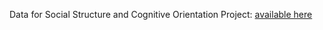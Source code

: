 Data for Social Structure and Cognitive Orientation Project: <a href="https://osf.io/jdsfk/">available here</a>
